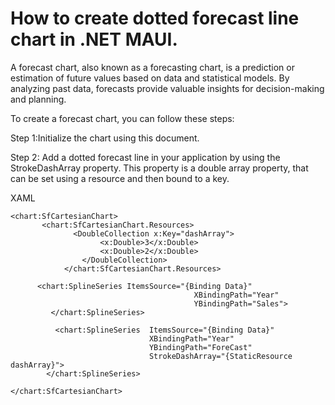 # How to create dotted forecast line chart in .NET MAUI.
A forecast chart, also known as a forecasting chart, is a prediction or estimation of future values based on data and statistical models. By analyzing past data, forecasts provide valuable insights for decision-making and planning.
 
To create a forecast chart, you can follow these steps:
 
Step 1:Initialize the chart using this document.
 
Step 2: Add a dotted forecast line in your application by using the StrokeDashArray property. This property is a double array property, that can be set using a resource and then bound to a key.
 
 XAML
```
<chart:SfCartesianChart>
       <chart:SfCartesianChart.Resources>
              <DoubleCollection x:Key="dashArray">
                    <x:Double>3</x:Double>
                    <x:Double>2</x:Double>
                </DoubleCollection>
            </chart:SfCartesianChart.Resources> 

      <chart:SplineSeries ItemsSource="{Binding Data}"
                                         XBindingPath="Year" 
                                         YBindingPath="Sales">
         </chart:SplineSeries>

          <chart:SplineSeries  ItemsSource="{Binding Data}"
                               XBindingPath="Year" 
                               YBindingPath="ForeCast"
                               StrokeDashArray="{StaticResource dashArray}">
        </chart:SplineSeries>

</chart:SfCartesianChart>
```
